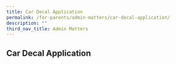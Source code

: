 ```yaml
---
title: Car Decal Application
permalink: /for-parents/admin-matters/car-decal-application/
description: ""
third_nav_title: Admin Matters
---
```

## **Car Decal Application**